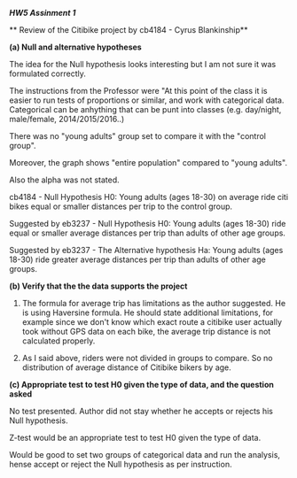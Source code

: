 
***HW5 Assinment 1***

** Review of the Citibike project by cb4184 - Cyrus Blankinship** 


**(a) Null and alternative hypotheses**

The idea for the Null hypothesis looks interesting but I am not sure it was formulated correctly. 

The instructions from the Professor were "At this point of the class it is easier to run tests of proportions or similar, 
and work with categorical data. Categorical can be anhything that can be punt into classes (e.g. day/night, male/female, 2014/2015/2016..)

There was no "young adults" group set to compare it with the "control group". 

Moreover, the graph shows "entire population" compared to "young adults".

Also the alpha was not stated.

cb4184 - Null Hypothesis  H0:
Young adults (ages 18-30) on average ride citi bikes equal or smaller distances per trip to the control group.

Suggested by eb3237 - Null Hypothesis  H0:
Young adults (ages 18-30) ride equal or smaller average distances per trip than adults of other age groups.  

Suggested by eb3237 - The Alternative hypothesis Ha:
Young adults (ages 18-30) ride greater average distances per trip than adults of other age groups. 


**(b) Verify that the the data supports the project**

1) The formula for average trip has limitations as the author suggested. He is using Haversine formula. 
He should state additional limitations, for example since we don't know which exact route a citibike user actually took without GPS data on each bike, the average trip distance is not calculated properly. 

2) As I said above, riders were not divided in groups to compare. 
So no distribution of average distance of Citibike bikers by age.

**(c) Appropriate test to test H0 given the type of data, and the question asked**

No test presented. Author did not stay whether he accepts or rejects his Null hypothesis. 

Z-test would be an appropriate test to test H0 given the type of data. 
 
Would be good to set two groups of categorical data and run the analysis, 
hense accept or reject the Null hypothesis as per instruction.




